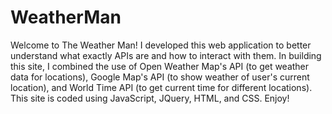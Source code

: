 # WeatherMan
Welcome to The Weather Man! I developed this web application to better understand what exactly APIs are and how to interact with them. In building this site, I combined the use of Open Weather Map's API (to get weather data for locations), Google Map's API (to show weather of user's current location), and World Time API (to get current time for different locations). This site is coded using JavaScript, JQuery, HTML, and CSS. Enjoy!

